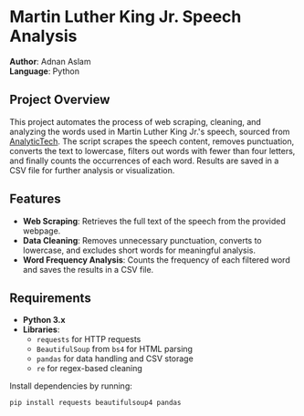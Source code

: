 # Martin Luther King Jr. Speech Analysis

**Author**: Adnan Aslam  
**Language**: Python  

## Project Overview
This project automates the process of web scraping, cleaning, and analyzing the words used in Martin Luther King Jr.'s speech, sourced from [AnalyticTech](http://www.analytictech.com/mb021/mlk.htm). The script scrapes the speech content, removes punctuation, converts the text to lowercase, filters out words with fewer than four letters, and finally counts the occurrences of each word. Results are saved in a CSV file for further analysis or visualization.

## Features
- **Web Scraping**: Retrieves the full text of the speech from the provided webpage.
- **Data Cleaning**: Removes unnecessary punctuation, converts to lowercase, and excludes short words for meaningful analysis.
- **Word Frequency Analysis**: Counts the frequency of each filtered word and saves the results in a CSV file.

## Requirements
- **Python 3.x**
- **Libraries**:
  - `requests` for HTTP requests
  - `BeautifulSoup` from `bs4` for HTML parsing
  - `pandas` for data handling and CSV storage
  - `re` for regex-based cleaning

Install dependencies by running:
```bash
pip install requests beautifulsoup4 pandas
